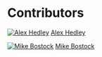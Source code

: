 # Contributors

[![Alex Hedley](https://avatars3.githubusercontent.com/u/1573469?s=50&v=4)](https://github.com/AlexHedley/)
[Alex Hedley](https://github.com/AlexHedley/)

[![Mike Bostock](https://avatars3.githubusercontent.com/u/17684266?s=50&v=4)](https://github.com/mpbostock/)
[Mike Bostock](https://github.com/mpbostock/)